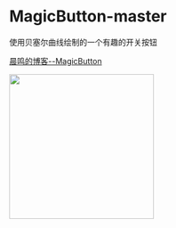 # MagicButton-master
使用贝塞尔曲线绘制的一个有趣的开关按钮

[晨鸣的博客--MagicButton](http://lichenming.com/MagicButton.html#more)


<img src="https://raw.githubusercontent.com/lichenming0516/MagicButton-master/master/img/magic_button_demo1.gif" width="260" align=center />


